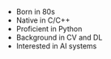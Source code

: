 - Born in 80s
- Native in C/C++
- Proficient in Python
- Background in CV and DL
- Interested in AI systems

<!---
This is it.
--->
